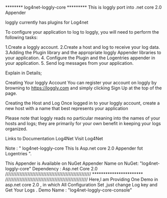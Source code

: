 ********  log4net-loggly-core  *********
This is loggly port into .net core 2.0  Appender

loggly currently has plugins for Log4net

To configure your application to log to loggly, you will need to perform the following tasks:

1.Create a loggly account. 2.Create a host and log to receive your log data. 3.Adding the Plugin library and the appropriate loggly Appender libraries to your application. 4. Configure the Plugin and the Logentries appender in your application. 5. Send log messages from your application.

Explain in Details;

Creating Your loggly Account You can register your account on loggly by browning to https://loggly.com and simply clicking Sign Up at the top of the page.

Creating the Host and Log Once logged in to your loggly account, create a new host with a name that best represents your application

Please note that loggly reads no particular meaning into the names of your hosts and logs; they are primarily for your own benefit in keeping your logs organized.

Links to Documentation Log4Net Visit Log4Net

Note : " log4net-loggly-core  This Is Asp.net core 2.0 Appender fot Logentries ".

This Appender is Available on NuGet Appender Name on NuGet: "log4net-loggly-core" 
Dependency : Asp.net Core 2.0 
////////////////////////////////////////////////////// *********************** //////////////////////////////////////////////////// 
Here,I am Providing One Demo in asp.net core 2.0 ,
in which All Configuration Set ,just change Log key and Get Your Logs . Demo Name : "log4net-loggly-core-console"
